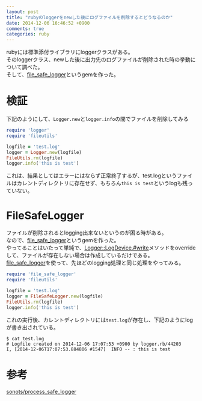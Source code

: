 ```yaml
---
layout: post
title: "rubyのloggerをnewした後にログファイルを削除するとどうなるのか"
date: 2014-12-06 16:46:52 +0900
comments: true
categories: ruby
---
```

rubyには標準添付ライブラリにloggerクラスがある。  
そのloggerクラス、newした後に出力先のログファイルが削除された時の挙動について調べた。  
そして、[file_safe_logger](https://github.com/takady/file_safe_logger)というgemを作った。  

# 検証
下記のようにして、`Logger.new`と`logger.info`の間でファイルを削除してみる  

```ruby
require 'logger'
require 'fileutils'

logfile = 'test.log'
logger = Logger.new(logfile)
FileUtils.rm(logfile)
logger.info('this is test')
```

これは、結果としてはエラーにはならず正常終了するが、test.logというファイルはカレントディレクトリに存在せず、もちろん`this is test`というlogも残っていない。  

# FileSafeLogger
ファイルが削除されるとlogging出来ないというのが困る時がある。  
なので、[file_safe_logger](https://github.com/takady/file_safe_logger)というgemを作った。  
やってることはいたって単純で、[Logger::LogDevice.#write](https://github.com/ruby/ruby/blob/trunk/lib/logger.rb#L593-L612)メソッドをoverrideして、ファイルが存在しない場合は作成しているだけである。  
[file_safe_logger](https://github.com/takady/file_safe_logger)を使って、先ほどのlogging処理と同じ処理をやってみる。  

```ruby
require 'file_safe_logger'
require 'fileutils'

logfile = 'test.log'
logger = FileSafeLogger.new(logfile)
FileUtils.rm(logfile)
logger.info('this is test')
```

これの実行後、カレントディレクトリには`test.log`が存在し、下記のようにlogが書き出されている。  

    $ cat test.log
    # Logfile created on 2014-12-06 17:07:53 +0900 by logger.rb/44203
    I, [2014-12-06T17:07:53.884806 #1547]  INFO -- : this is test

# 参考
[sonots/process_safe_logger](https://github.com/sonots/process_safe_logger)  
